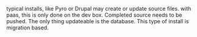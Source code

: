 typical installs, like Pyro or Drupal may create or update source files. with paas, this is only done on
the dev box. Completed source needs to be pushed. The only thing updateable is the database. This
type of install is migration based.